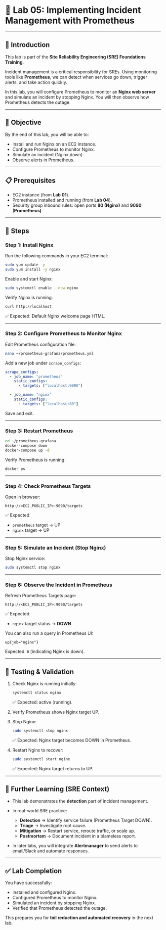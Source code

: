
# 🧪 Lab 05: Implementing Incident Management with Prometheus  

---

## 📘 Introduction  
This lab is part of the **Site Reliability Engineering (SRE) Foundations Training**.  

Incident management is a critical responsibility for SREs. Using monitoring tools like **Prometheus**, we can detect when services go down, trigger alerts, and take action quickly.  

In this lab, you will configure Prometheus to monitor an **Nginx web server** and simulate an incident by stopping Nginx. You will then observe how Prometheus detects the outage.  

---

## 🎯 Objective  
By the end of this lab, you will be able to:  
- Install and run Nginx on an EC2 instance.  
- Configure Prometheus to monitor Nginx.  
- Simulate an incident (Nginx down).  
- Observe alerts in Prometheus.  

---

## 📋 Prerequisites  
- EC2 instance (from **Lab 01**).  
- Prometheus installed and running (from **Lab 04**).  
- Security group inbound rules: open ports **80 (Nginx)** and **9090 (Prometheus)**.  

---

## 🔨 Steps  

### Step 1: Install Nginx  
Run the following commands in your EC2 terminal:  
```bash
sudo yum update -y
sudo yum install -y nginx
````

Enable and start Nginx:

```bash
sudo systemctl enable --now nginx
```

Verify Nginx is running:

```bash
curl http://localhost
```

✅ Expected: Default Nginx welcome page HTML.

---

### Step 2: Configure Prometheus to Monitor Nginx

Edit Prometheus configuration file:

```bash
nano ~/prometheus-grafana/prometheus.yml
```

Add a new job under `scrape_configs`:

```yaml
scrape_configs:
  - job_name: "prometheus"
    static_configs:
      - targets: ["localhost:9090"]

  - job_name: "nginx"
    static_configs:
      - targets: ["localhost:80"]
```

Save and exit.

---

### Step 3: Restart Prometheus

```bash
cd ~/prometheus-grafana
docker-compose down
docker-compose up -d
```

Verify Prometheus is running:

```bash
docker ps
```

---

### Step 4: Check Prometheus Targets

Open in browser:

```
http://<EC2_PUBLIC_IP>:9090/targets
```

✅ Expected:

* `prometheus` target → UP
* `nginx` target → UP

---

### Step 5: Simulate an Incident (Stop Nginx)

Stop Nginx service:

```bash
sudo systemctl stop nginx
```

---

### Step 6: Observe the Incident in Prometheus

Refresh Prometheus Targets page:

```
http://<EC2_PUBLIC_IP>:9090/targets
```

✅ Expected:

* `nginx` target status → **DOWN**

You can also run a query in Prometheus UI:

```promql
up{job="nginx"}
```

Expected: `0` (indicating Nginx is down).

---

## 🧾 Testing & Validation

1. Check Nginx is running initially:

   ```bash
   systemctl status nginx
   ```

   ✅ Expected: active (running).

2. Verify Prometheus shows Nginx target UP.

3. Stop Nginx:

   ```bash
   sudo systemctl stop nginx
   ```

   ✅ Expected: Nginx target becomes DOWN in Prometheus.

4. Restart Nginx to recover:

   ```bash
   sudo systemctl start nginx
   ```

   ✅ Expected: Nginx target returns to UP.

---

## 📌 Further Learning (SRE Context)

* This lab demonstrates the **detection** part of incident management.
* In real-world SRE practice:

  * **Detection** → Identify service failure (Prometheus Target DOWN).
  * **Triage** → Investigate root cause.
  * **Mitigation** → Restart service, reroute traffic, or scale up.
  * **Postmortem** → Document incident in a blameless report.
* In later labs, you will integrate **Alertmanager** to send alerts to email/Slack and automate responses.

---

## ✅ Lab Completion

You have successfully:

* Installed and configured Nginx.
* Configured Prometheus to monitor Nginx.
* Simulated an incident by stopping Nginx.
* Verified that Prometheus detected the outage.

This prepares you for **toil reduction and automated recovery** in the next lab.

```
